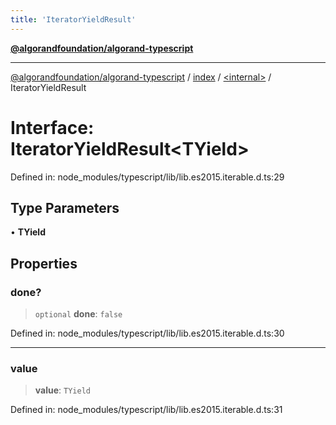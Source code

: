 ```yaml
---
title: 'IteratorYieldResult'
---
```


[**@algorandfoundation/algorand-typescript**](../../../README.md)

---

[@algorandfoundation/algorand-typescript](../../../README.md) / [index](../../README.md) / [\<internal\>](../README.md) / IteratorYieldResult

# Interface: IteratorYieldResult\<TYield\>

Defined in: node_modules/typescript/lib/lib.es2015.iterable.d.ts:29

## Type Parameters

• **TYield**

## Properties

### done?

> `optional` **done**: `false`

Defined in: node_modules/typescript/lib/lib.es2015.iterable.d.ts:30

---

### value

> **value**: `TYield`

Defined in: node_modules/typescript/lib/lib.es2015.iterable.d.ts:31
